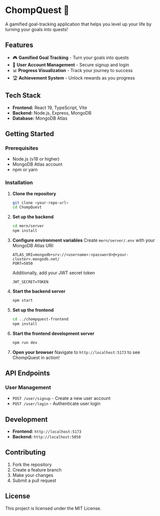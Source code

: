 # ChompQuest 🎯

A gamified goal-tracking application that helps you level up your life by turning your goals into quests!

## Features

- 🎮 **Gamified Goal Tracking** - Turn your goals into quests
- 👤 **User Account Management** - Secure signup and login
- 📊 **Progress Visualization** - Track your journey to success
- 🏆 **Achievement System** - Unlock rewards as you progress

## Tech Stack

- **Frontend:** React 19, TypeScript, Vite
- **Backend:** Node.js, Express, MongoDB
- **Database:** MongoDB Atlas

## Getting Started

### Prerequisites

- Node.js (v18 or higher)
- MongoDB Atlas account
- npm or yarn

### Installation

1. **Clone the repository**

   ```bash
   git clone <your-repo-url>
   cd ChompQuest
   ```

2. **Set up the backend**

   ```bash
   cd mern/server
   npm install
   ```

3. **Configure environment variables**
   Create `mern/server/.env` with your MongoDB Atlas URI:

   ```
   ATLAS_URI=mongodb+srv://<username>:<password>@<your-cluster>.mongodb.net/
   PORT=5050
   ```

   Additionally, add your JWT secret token
   ```
   JWT_SECRET=TOKEN
   ```

5. **Start the backend server**

   ```bash
   npm start
   ```

6. **Set up the frontend**

   ```bash
   cd ../chompquest-frontend
   npm install
   ```

7. **Start the frontend development server**

   ```bash
   npm run dev
   ```

8. **Open your browser**
   Navigate to `http://localhost:5173` to see ChompQuest in action!

## API Endpoints

### User Management

- `POST /user/signup` - Create a new user account
- `POST /user/login` - Authenticate user login

## Development

- **Frontend:** `http://localhost:5173`
- **Backend:** `http://localhost:5050`

## Contributing

1. Fork the repository
2. Create a feature branch
3. Make your changes
4. Submit a pull request

## License

This project is licensed under the MIT License.
